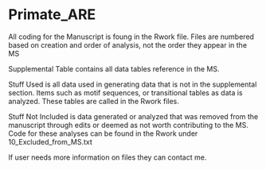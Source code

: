 # Primate_ARE
All coding for the Manuscript is foung in the Rwork file. Files are numbered based on creation and order of analysis, not the order they appear in the MS

Supplemental Table contains all data tables reference in the MS.

Stuff Used is all data used in generating data that is not in the supplemental section. Items such as motif sequences, or transitional tables as data is analyzed. These tables are called in the Rwork files.

Stuff Not Included is data generated or analyzed that was removed from the manuscript through edits or deemed as not worth contributing to the MS. Code for these analyses can be found in the Rwork under 10_Excluded_from_MS.txt

If user needs more information on files they can contact me.
